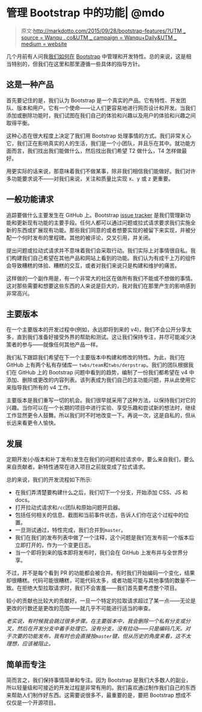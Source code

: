 # 管理 Bootstrap 中的功能| @mdo

> 原文:[http://markdotto.com/2015/09/28/bootstrap-features/?UTM _ source = Wanqu . co&UTM _ campaign = Wanqu+Daily&UTM _ medium = website](http://markdotto.com/2015/09/28/bootstrap-features/?utm_source=wanqu.co&utm_campaign=Wanqu+Daily&utm_medium=website)

几个月前有人问我[我们如何在](https://github.com/mdo/feedback/issues/102) [Bootstrap](http://getbootstrap.com) 中管理和开发特性。总的来说，这是相当特别的，但我们在这里和那里遵循一些具体的指导方针。

## 这是一种产品

首先要记住的是，我们认为 Bootstrap 是一个真实的产品。它有特性、开发团队、版本和用户。它有一个使命——让人们更容易地进行网页设计和开发。当我们添加或删除功能时，我们试图在我们自己的体验和兴趣以及用户的体验和兴趣之间取得平衡。

这种心态在很大程度上决定了我们用 Bootstrap 处理事情的方式。我们非常关心它，我们正在影响真实的人的生活，我们是一个小团队，并且乐在其中。就功能方面而言，我们找出我们能做什么，然后找出我们希望 T2 做什么，T4 怎样做最好。

用更实际的话来说，那意味着我们不做某事，除非我们相信我们能做好。我们对许多功能要求说不——对我们来说，关注和质量比实现 x、y 或 z 更重要。

## 一般功能请求

追踪要做什么主要发生在 GitHub 上。Bootstrap [issue tracker](https://github.com/twbs/bootstrap/issues) 是我们管理新功能和更新现有功能的主要手段。任何人都可以通过问题或拉式请求要求我们实施全新的东西或扩展现有功能。那些我们同意的或者想要实现的被留下来实现，并被分配一个何时发布的里程碑。其他的被评论，交叉引用，并关闭。

提出问题或拉动式请求并不意味着我们会采取行动。我们实际上对事情很自私。我们构建我们自己希望在其他产品和网站上看到的功能。我们认为有成千上万的组件会导致糟糕的体验、糟糕的交互，或者对我们来说只是构建和维护的痛苦。

这样做的一个副作用是，有一个非常大的社区在做所有我们不能或不想做的事情。这对那些需要和想要这些东西的人来说是巨大的，我对我们在那里产生的影响感到非常高兴。

## 主要版本

在一个主要版本的开发过程中(例如，永远即将到来的 v4)，我们不会公开分享太多，直到我们准备好接受外界的帮助和测试。这让我们保持专注，并尽可能减少决策者的参与——就像任何其他产品一样。

我们私下跟踪我们希望在下一个主要版本中构建和修改的特性。为此，我们在 GitHub 上有两个私有存储库— `twbs/team`和`twbs/derpstrap`。我们的团队根据我们在 GitHub 上的 Bootstrap 问题中看到的趋势，编制了一份我们都希望在 v4 中添加、删除或更改的内容列表。该列表成为我们自己的主功能问题，并从此使用它来指导我们所有的 v4 工作。

主要版本是我们重写一切的机会。我们很早就采用了这种方法，以保持我们对它的兴趣。当你可以在一个长期的项目中进行实验、享受乐趣和尝试新的想法时，继续工作显然更令人鼓舞。所以我们时不时地改变一下。再说一次，这是自私的，但从长远来看更令人愉快。

## 发展

定期开发(小版本和补丁发布)发生在我们的问题和拉请求中，要么来自我们，要么来自贡献者。新特性通常在进入项目之前就变成了拉式请求。

总的来说，我们的开发流程如下所示:

*   在我们弄清楚要构建什么之后，我们切下一个分支，开始添加 CSS、JS 和 docs。
*   打开拉动式请求和`/cc`团队和原始问题开启器。
*   包括任何相关的信息、截图和当前事件状态，告诉人们你在这个过程中的位置。
*   一旦测试通过，特性完成，我们合并到`master`。
*   我们在我们的发布列表中做了一个注释，这个问题是我们在发布前一个版本后立即打开的，作为一个变更日志。
*   当一个即将到来的版本即将发布时，我们会在 GitHub 上发布并与全世界分享。

不过，并不是每个看到 PR 的功能都会被合并。有时我们开始编码一个变化，结果却很糟糕。代码可能很糟糕，可能代码太多，或者功能可能与其他事情的数量不一致。在拒绝大型拉取请求时，我们不会害羞——我们首先要考虑整个项目。

较小的贡献也比较大的贡献好。一旦一个特定的拉取请求超过了某一点——无论是更改的行数还是更改的范围——就几乎不可能进行适当的审查。

*老实说，有时候我会跳过很多步骤。在主要版本中，我会删除一个私有分支或分叉，然后在开发分支中着手处理它。没有分支，没有拉动——只是编码几天。对于次要的功能发布，我有时也会直接按`master`键，但从历史的角度来看，这不太理想，应该被阻止。*

## 简单而专注

简而言之，我们保持事情简单和专注。因为 Bootstrap 是我们大多数人的副业，所以轻量级和可接近的开发过程是非常有用的。我们喜欢通过制作我们自己的东西来帮助人们制作好东西。这需要说很多不，最重要的是，要把 Bootstrap 想成不仅仅是一个开源项目。